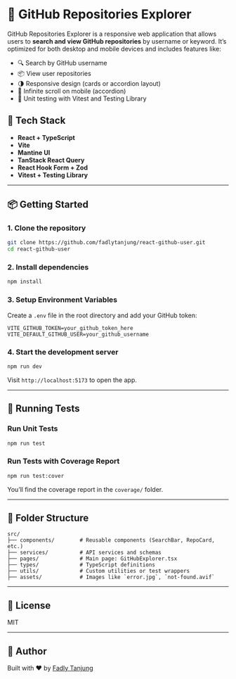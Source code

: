# 🚀 GitHub Repositories Explorer

GitHub Repositories Explorer is a responsive web application that allows users to **search and view GitHub repositories** by username or keyword. It’s optimized for both desktop and mobile devices and includes features like:

- 🔍 Search by GitHub username
- 📦 View user repositories
- 🌗 Responsive design (cards or accordion layout)
- 🔁 Infinite scroll on mobile (accordion)
- 🧪 Unit testing with Vitest and Testing Library

## 🔧 Tech Stack

- **React + TypeScript**
- **Vite**
- **Mantine UI**
- **TanStack React Query**
- **React Hook Form + Zod**
- **Vitest + Testing Library**

---

## 📦 Getting Started

### 1. Clone the repository

```bash
git clone https://github.com/fadlytanjung/react-github-user.git
cd react-github-user
```

### 2. Install dependencies

```bash
npm install
```

### 3. Setup Environment Variables

Create a `.env` file in the root directory and add your GitHub token:

```env
VITE_GITHUB_TOKEN=your_github_token_here
VITE_DEFAULT_GITHUB_USER=your_github_username
```

### 4. Start the development server

```bash
npm run dev
```

Visit `http://localhost:5173` to open the app.

---

## 🧪 Running Tests

### Run Unit Tests

```bash
npm run test
```

### Run Tests with Coverage Report

```bash
npm run test:cover
```

You’ll find the coverage report in the `coverage/` folder.

---

## 📁 Folder Structure

```
src/
├── components/        # Reusable components (SearchBar, RepoCard, etc.)
├── services/          # API services and schemas
├── pages/             # Main page: GitHubExplorer.tsx
├── types/             # TypeScript definitions
├── utils/             # Custom utilities or test wrappers
├── assets/            # Images like `error.jpg`, `not-found.avif`
```

---

## 📄 License

MIT

---

## 🙌 Author

Built with ❤️ by [Fadly Tanjung](https://github.com/fadlytanjung)